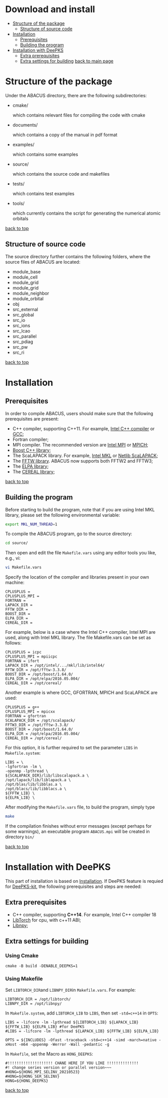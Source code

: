 # Download and install

- [Structure of the package](#structure-of-the-package)
  - [Structure of source code](#structure-of-source-code)
- [Installation](#installation)
  - [Prerequisites](#prerequisites)
  - [Building the program](#building-the-program)
- [Installation with DeePKS](#installation-with-deepks)
  - [Extra prerequisites](#extra-prerequisites)
  - [Extra settings for building](#extra-settings-for-building)
  [back to main page](#../install.md)  

# Structure of the package
Under the ABACUS directory, there are the following subdirectories:

- cmake/

  which contains relevant files for compiling the code with cmake
- documents/

  which contains a copy of the manual in pdf format
- examples/

  which contains some examples
- source/

  which contains the source code and makefiles
- tests/

  which contains test examples
- tools/

  which currently contains the script for generating the numerical atomic orbitals

[back to top](#download-and-install)

## Structure of source code
The source directory further contains the following folders, where the source files of ABACUS are located:
- module_base
- module_cell
- module_grid
- module_grid
- module_neighbor
- module_orbital
- obj
- src_external
- src_global
- src_io
- src_ions
- src_lcao
- src_parallel
- src_pdiag
- src_pw
- src_ri

[back to top](#download-and-install)

# Installation

## Prerequisites
In order to compile ABACUS, users should make sure that the following prerequisites are
present:

- C++ compiler, supporting C++11. For example, [Intel C++ compiler](https://software.intel.com/enus/c-compilers) or [GCC](https://gcc.gnu.org/);
- Fortran compiler;
- MPI compiler. The recommended version are [Intel MPI](https://software.intel.com/enus/mpi-library) or [MPICH](https://www.mpich.org/);
- [Boost C++ library](https://www.boost.org/);
- The ScaLAPACK library. For example, [Intel MKL](https://software.intel.com/en-us/mkl)
or [Netlib ScaLAPACK](http://www.netlib.org/scalapack/);
- The [FFTW library](http://www.fftw.org/). ABACUS now supports both FFTW2 and
FFTW3;
- The [ELPA library](https://elpa.mpcdf.mpg.de/);
- The [CEREAL library](https://uscilab.github.io/cereal/);

[back to top](#download-and-install)

## Building the program
Before starting to build the program, note that if you are using Intel MKL library, please set the following environmental variable:

```bash
export MKL_NUM_THREAD=1
```

To compile the ABACUS program, go to the source directory:
```bash
cd source/
```
Then open and edit the file `Makefile.vars` using any editor tools you like, e.g., vi:
```bash
vi Makefile.vars
```
Specify the location of the compiler and libraries present in your own machine:
```
CPLUSPLUS =
CPLUSPLUS_MPI =
FORTRAN =
LAPACK_DIR =
FFTW_DIR =
BOOST_DIR = 
ELPA_DIR =
CEREAL_DIR =
```
For example, below is a case where the Intel C++ compiler, Intel MPI are used, along with Intel MKL library. The file Makefile.vars can be set as
follows:
```
CPLUSPLUS = icpc
CPLUSPLUS_MPI = mpiicpc
FORTRAN = ifort
LAPACK_DIR = /opt/intel/.../mkl/lib/intel64/
FFTW_DIR = /opt/fftw-3.3.8/
BOOST_DIR = /opt/boost/1.64.0/
ELPA_DIR = /opt/elpa/2016.05.004/
CEREAL_DIR = /opt/cereal/
```
Another example is where GCC, GFORTRAN, MPICH and ScaLAPACK are used:
```
CPLUSPLUS = g++
CPLUSPLUS_MPI = mpicxx
FORTRAN = gfortran
SCALAPACK_DIR = /opt/scalapack/
FFTW3_DIR = /opt/fftw-3.3.8/
BOOST_DIR = /opt/boost/1.64.0/
ELPA_DIR = /opt/elpa/2016.05.004/
CEREAL_DIR = /opt/cereal/
```
For this option, it is further required to set the parameter `LIBS` in `Makefile.system`:
```
LIBS = \
-lgfortran -lm \
-openmp -lpthread \
${SCALAPACK_DIR}/lib/libscalapack.a \
/opt/lapack/lib/liblapack.a \
/opt/blas/lib/libblas.a \
/opt/blacs/lib/libblacs.a \
${FFTW_LIB} \
${ELPA_LIB} \
```
After modifying the `Makefile.vars` file, to build the program, simply type
```bash
make
```
If the compilation finishes without error messages (except perhaps for some warnings), an executable program `ABACUS.mpi` will be created in directory `bin/`

[back to top](#download-and-install)


# Installation with DeePKS

This part of installation is based on [Installation](#installation). If DeePKS feature is requied for [DeePKS-kit](https://github.com/deepmodeling/deepks-kit), the following prerequisites and steps are needed:

## Extra prerequisites
- C++ compiler, supporting **C++14**. For example, Intel C++ compiler 18
- [LibTorch](https://download.pytorch.org/libtorch/cpu/libtorch-cxx11-abi-shared-with-deps-1.9.0%2Bcpu.zip) for cpu, with c++11 ABI;
- [Libnpy](https://github.com.cnpmjs.org/llohse/libnpy/);

## Extra settings for building

### Using Cmake

```
cmake -B build -DENABLE_DEEPKS=1
``` 

### Using Makefile
Set `LIBTORCH_DIR`and `LIBNPY_DIR`in `Makefile.vars`. For example: 
```
LIBTORCH_DIR = /opt/libtorch/
LIBNPY_DIR = /opt/libnpy/
```

In `Makefile.system`, add `LIBTORCH_LIB` to  `LIBS`, then set `-std=c++14` in `OPTS`:
```
LIBS = -lifcore -lm -lpthread ${LIBTORCH_LIB} ${LAPACK_LIB} ${FFTW_LIB} ${ELPA_LIB}	#for DeePKS
#LIBS = -lifcore -lm -lpthread ${LAPACK_LIB} ${FFTW_LIB} ${ELPA_LIB}
```
```
OPTS = ${INCLUDES} -Ofast -traceback -std=c++14 -simd -march=native -xHost -m64 -qopenmp -Werror -Wall -pedantic -g
```

In `Makefile`, set the Macro as `HONG_DEEPKS`:
```
#!!!!!!!!!!!!!!!!!!!! CHANE HERE IF YOU LIKE !!!!!!!!!!!!!!
#! change series version or parallel version~~~
#HONG=${HONG_MPI_SELINV_20210523}
#HONG=${HONG_SER_SELINV}
HONG=${HONG_DEEPKS}
```

[back to top](#download-and-install)
